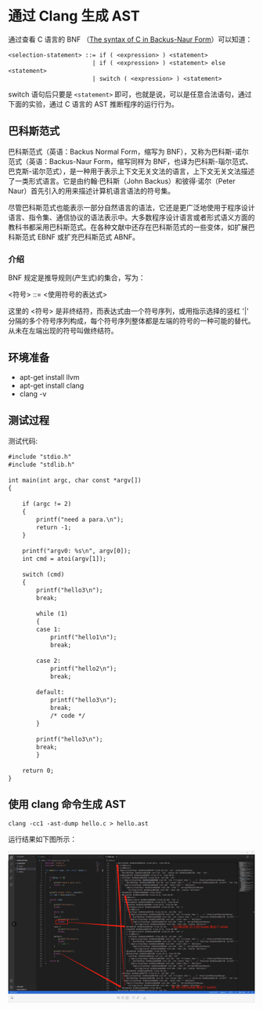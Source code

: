 # 通过 Clang 生成 AST

通过查看 C 语言的 BNF （[The syntax of C in Backus-Naur Form](https://cs.wmich.edu/~gupta/teaching/cs4850/sumII06/The%20syntax%20of%20C%20in%20Backus-Naur%20form.htm)）可以知道：

```
<selection-statement> ::= if ( <expression> ) <statement>
                        | if ( <expression> ) <statement> else <statement>
                        | switch ( <expression> ) <statement>
```

switch 语句后只要是 `<statement>` 即可，也就是说，可以是任意合法语句，通过下面的实验，通过 C 语言的 AST 推断程序的运行行为。

## 巴科斯范式

巴科斯范式（英语：Backus Normal Form，缩写为 BNF），又称为巴科斯-诺尔范式（英语：Backus-Naur Form，缩写同样为 BNF，也译为巴科斯-瑙尔范式、巴克斯-诺尔范式），是一种用于表示上下文无关文法的语言，上下文无关文法描述了一类形式语言。它是由约翰·巴科斯（John Backus）和彼得·诺尔（Peter Naur）首先引入的用来描述计算机语言语法的符号集。

尽管巴科斯范式也能表示一部分自然语言的语法，它还是更广泛地使用于程序设计语言、指令集、通信协议的语法表示中。大多数程序设计语言或者形式语义方面的教科书都采用巴科斯范式。在各种文献中还存在巴科斯范式的一些变体，如扩展巴科斯范式 EBNF 或扩充巴科斯范式 ABNF。

### 介绍

BNF 规定是推导规则(产生式)的集合，写为：

<符号> ::= <使用符号的表达式>

这里的 <符号> 是非终结符，而表达式由一个符号序列，或用指示选择的竖杠 '|' 分隔的多个符号序列构成，每个符号序列整体都是左端的符号的一种可能的替代。从未在左端出现的符号叫做终结符。

## 环境准备

- apt-get install llvm
- apt-get install clang
- clang -v

## 测试过程

测试代码:

```
#include "stdio.h"
#include "stdlib.h"

int main(int argc, char const *argv[])
{

    if (argc != 2)
    {
        printf("need a para.\n");
        return -1;
    }

    printf("argv0: %s\n", argv[0]);
    int cmd = atoi(argv[1]);

    switch (cmd)
    {
        printf("hello3\n");
        break;

        while (1)
        {
        case 1:
            printf("hello1\n");
            break;

        case 2:
            printf("hello2\n");
            break;

        default:
            printf("hello3\n");
            break;
            /* code */
        }

        printf("hello3\n");
        break;
        }

    return 0;
}
```

## 使用 clang 命令生成 AST

```
clang -cc1 -ast-dump hello.c > hello.ast
```

运行结果如下图所示：

![1607412094452](figures/1607412094452.png)
